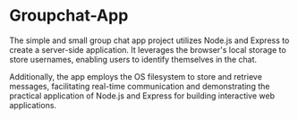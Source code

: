 # Groupchat-App
The simple and small group chat app project utilizes Node.js and Express to create a server-side application. It leverages the browser's local storage to store usernames, enabling users to identify themselves in the chat.

Additionally, the app employs the OS filesystem to store and retrieve messages, facilitating real-time communication and demonstrating the practical application of Node.js and Express for building interactive web applications.
